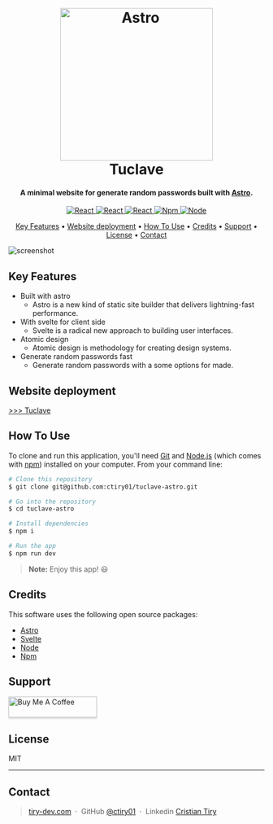 
<h1 align="center">
  <br>
  <a href="#"><img src="https://d3flqabeiwkpwe.cloudfront.net/astro-logo.png" alt="Astro" width="300"></a>
  <br>
  Tuclave
  <br>
</h1>

<h4 align="center">A minimal website for generate random passwords built with <a href="https://astro.build" target="_blank">Astro</a>.</h4>

<p align="center">
  <a href="https://astro.build" target="_blank">
    <img src="https://d3flqabeiwkpwe.cloudfront.net/badges/astro-badge.svg"
         alt="React">
  </a>
<a href="https://svelte.dev" target="_blank">
      <img src="https://d3flqabeiwkpwe.cloudfront.net/badges/svelte-badge.svg"
           alt="React">
  </a>
  <a href="https://www.typescriptlang.org" target="_blank">
      <img src="https://d3flqabeiwkpwe.cloudfront.net/badges/typescript-badge.svg"
           alt="React">
  </a>
  <a href="https://www.npmjs.com" target="_blank">
    <img src="https://d3flqabeiwkpwe.cloudfront.net/badges/npm-badge.svg"
         alt="Npm">
  </a>
  <a href="https://nodejs.org/en" target="_blank">
    <img src="https://d3flqabeiwkpwe.cloudfront.net/badges/nodejs-badge.svg"
         alt="Node">
  </a>
</p>

<p align="center">
  <a href="#key-features">Key Features</a> •
  <a href="#website-deployment">Website deployment</a> •
  <a href="#how-to-use">How To Use</a> •
  <a href="#credits">Credits</a> •
  <a href="#support">Support</a> •
  <a href="#license">License</a> •
  <a href="#contact">Contact</a>
</p>

![screenshot](https://d3flqabeiwkpwe.cloudfront.net/gifs/tuclave-screenshots.gif)

## Key Features

* Built with astro
    - Astro is a new kind of static site builder that delivers lightning-fast performance.
* With svelte for client side
    - Svelte is a radical new approach to building user interfaces.
* Atomic design
    - Atomic design is methodology for creating design systems.
* Generate random passwords fast
    - Generate random passwords with a some options for made.

## Website deployment
[>>> Tuclave](https://tuclave.com)

## How To Use

To clone and run this application, you'll need [Git](https://git-scm.com) and [Node.js](https://nodejs.org/en/download/) (which comes with [npm](http://npmjs.com)) installed on your computer. From your command line:

```bash
# Clone this repository
$ git clone git@github.com:ctiry01/tuclave-astro.git

# Go into the repository
$ cd tuclave-astro

# Install dependencies
$ npm i

# Run the app
$ npm run dev
```

> **Note:**
> Enjoy this app! 😃


## Credits

This software uses the following open source packages:

- [Astro](https://astro.build)
- [Svelte](https://svelte.dev)
- [Node](https://nodejs.org/)
- [Npm](https://www.npmjs.com)


## Support

<a href="https://www.buymeacoffee.com/ctiry01q" target="_blank"><img src="https://www.buymeacoffee.com/assets/img/custom_images/purple_img.png" alt="Buy Me A Coffee" style="height: 41px !important;width: 174px !important;box-shadow: 0px 3px 2px 0px rgba(190, 190, 190, 0.5) !important;-webkit-box-shadow: 0px 3px 2px 0px rgba(190, 190, 190, 0.5) !important;" ></a>


## License

MIT

---


## Contact
> [tiry-dev.com](https://tiry-dev.com) &nbsp;&middot;&nbsp;
> GitHub [@ctiry01](https://github.com/ctiry01) &nbsp;&middot;&nbsp;
> Linkedin [Cristian Tiry](https://www.linkedin.com/in/cristian-tiry-3823811a8/)

